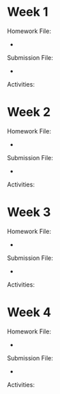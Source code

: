 # Week 1

Homework File:

  - 

Submission File:

  - 

Activities:




# Week 2

Homework File:

  - 

Submission File:

  - 

Activities:

# Week 3

Homework File:

  - 

Submission File:

  - 

Activities:

# Week 4

Homework File:

  - 

Submission File:

  - 

Activities:
